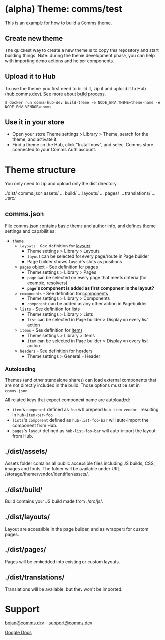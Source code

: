 # (alpha) Theme: comms/test
This is an example for how to build a Comms theme.

## Create new theme
The quickest way to create a new theme is to copy this repository and start building things.
Note: during the theme development phase, you can help with importing demo actions and helper components.

## Upload it to Hub
To use the theme, you first need to build it, zip it and upload it to Hub (hub.comms.dev). See more about [build process](https://github.com/CommsCenter/CommsExamples/tree/master/shares).

`$ docker run comms-hub-dev build-theme -e NODE_ENV.THEME=theme-name -e NODE_ENV.VENDOR=comms`

## Use it in your store
- Open your store Theme settings > Library > Theme, search for the theme, and activate it.
- Find a theme on the Hub, click "Install now", and select Comms store connected to your Comms Auth account.

# Theme structure
You only need to zip and upload only the dist directory.

./dist/
  comms.json
  assets/
    ...
  build/
    ...
  layouts/
    ...
  pages/
    ...
  translations/
    ...
./src/

## comms.json
File comms.json contains basic theme and author info, and defines theme settings and capabilities:
 - `theme`
   - `layouts` - See definition for [layouts](https://github.com/CommsCenter/comms-examples/blob/master/shares/06_layouts/README.md)
     - Theme settings > Library > Layouts
     - `layout` can be selected for every page/route in Page builder
     - Page builder shows `layout`'s slots as positions
   - `pages` object - See definition for [pages](https://github.com/CommsCenter/comms-examples/blob/master/shares/03_pages/README.md)
     - Theme settings > Library > Pages
     - `page` can be selected on every page that meets criteria (for example, resolvers)
     - **`page`'s component is added as first component in the layout?**
   - `components` - See definition for [components](https://github.com/CommsCenter/comms-examples/blob/master/shares/05_components/README.md)
     - Theme settings > Library > Components
     - `component` can be added as any other action in Pagebuilder
   - `lists` - See definition for [lists](https://github.com/CommsCenter/comms-examples/blob/master/shares/01_lists/README.md)
     - Theme settings > Library > Lists
     - `list` can be selected in Page builder > Display on every _list_ action
   - `items` - See definition for [items](https://github.com/CommsCenter/comms-examples/blob/master/shares/02_items/README.md)
     - Theme settings > Library > Items
     - `item` can be selected in Page builder > Display on every _list_ action
   - `headers` - See definition for [headers](https://github.com/CommsCenter/comms-examples/blob/master/shares/07_headers/README.md)
     - Theme settings > General > Header

### Autoloading
Themes (and other standalone shares) can load external components that are not directly included in the build. Those options must be set in `comms.json`.

All related keys that expect component name are autoloaded:
 - `item`'s `component` defined as `foo` will prepend `hub-item-vendor-` resulting in `hub-item-bar-foo`
 - `lists`'s `component` defined as `hub-list-foo-bar` will auto-import the component from Hub.
 - `pages`'s `layout` defined as `hub-list-foo-bar` will auto-import the layout from Hub.

## ./dist/assets/
Assets folder contains all public accessible files including JS builds, CSS, images and fonts. The folder will be available under URL /storage/theme/vendor/identifier/assets/.

## ./dist/build/
Build contains your JS build made from ./src/js/.

## ./dist/layouts/
Layout are accessible in the page builder, and as wrappers for custom pages.

## ./dist/pages/
Pages will be embedded into existing or custom layouts.

## ./dist/translations/
Translations will be available, but they won't be imported.

# Support
bojan@comms.dev - support@comms.dev

[Google Docs](https://docs.google.com/document/d/1IMnrldSreonteAo2hb9GwwMbqiQpTB_zcaQGfOabJmc)